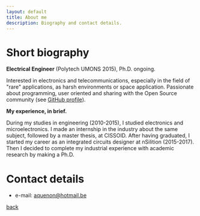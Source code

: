 ```yaml
---
layout: default
title: About me
description: Biography and contact details.
---
```


# Short biography

**Electrical Engineer** (Polytech UMONS 2015), Ph.D. ongoing.

Interested in electronics and telecommunications, especially in the field of "rare" applications, as harsh environments or space application.
Passionate about programming, user oriented and sharing with the Open Source community (see [GitHub profile](https://github.com/Arkh42)).

**My experience, in brief.**

During my studies in engineering (2010-2015), I studied electronics and microelectronics.
I made an internship in the industry about the same subject, followed by a master thesis, at CISSOID.
After having graduated, I started my career as an integrated circuits designer at nSilition (2015-2017).
Then I decided to complete my industrial experience with academic research by making a Ph.D.

# Contact details

- e-mail: [aquenon@hotmail.be](mailto:aquenon@hotmail.be)


[back](./)
